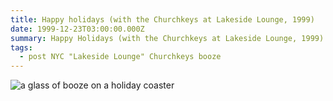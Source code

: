 ```yaml
---
title: Happy holidays (with the Churchkeys at Lakeside Lounge, 1999)
date: 1999-12-23T03:00:00.000Z
summary: Happy Holidays (with the Churchkeys at Lakeside Lounge, 1999)
tags:
  - post NYC "Lakeside Lounge" Churchkeys booze
---
```

![a glass of booze on a holiday coaster](/static/img/happy-holidays-lakeside-lounge.jpg "Happy Holidays (with the Churchkeys at Lakeside Lounge, 1999)")